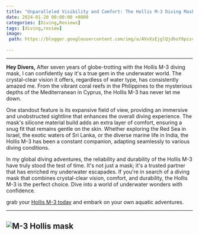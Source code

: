 ```yaml
---
title: "Unparalleled Visibility and Comfort: The Hollis M-3 Diving Mask Chronicles Seven Years of Underwater Excellence"
date: 2024-01-20 00:00:00 +0800
categories: [Diving,Reviews]
tags: [diving,review] 
image:
 path: https://blogger.googleusercontent.com/img/a/AVvXsEjglQjdhoY8pisvEabvfEIgyJgg6PNLveXqLrpH4ekXX5ORJXwtT_-HMHFE2f41Qr-yEdYgEk4JhbeGMLEzmQ99vhH04uQPhMC6T030IKYUA8Sc694JQAQDP1BLa5qbpFROdoV_XYpN52uS1ZofzooQ45Z5MOhgM4ItxUbvGb5QyDL1CNPJgXgzYyonhrE=w307-h230
 
---
```





---

**Hey Divers,**
After seven years of globe-trotting with the Hollis M-3 diving mask, I can confidently say it's a true gem in the underwater world. The crystal-clear vision it offers, regardless of water type, has consistently amazed me. From the vibrant coral reefs in the Philippines to the mysterious depths of the Mediterranean in Cyprus, the Hollis M-3 has never let me down.

One standout feature is its expansive field of view, providing an immersive and unobstructed sightline that enhances the overall diving experience. The mask's silicone material build adds an extra layer of comfort, ensuring a snug fit that remains gentle on the skin. Whether exploring the Red Sea in Israel, the exotic waters of Sri Lanka, or the diverse marine life in India, the Hollis M-3 has been a constant companion, adapting seamlessly to various diving conditions.

In my global diving adventures, the reliability and durability of the Hollis M-3 have truly stood the test of time. It's not just a mask; it's a trusted partner that has enriched my underwater escapades. If you're in search of a diving mask that combines crystal-clear vision, comfort, and durability, the Hollis M-3 is the perfect choice. Dive into a world of underwater wonders with confidence.


grab your [Hollis M-3 today](https://www.amazon.com/Hollis-M-3-Mask/dp/B00CL8WG6A?th=1&_encoding=UTF8&tag=dorgez06-20&linkCode=ur2&linkId=18233c6d8a7105e682e5e734350be92e&camp=1789&creative=9325) and embark on your own aquatic adventures.

---
![M-3 Hollis mask](https://i.postimg.cc/kMjhZTR6/m3maskheader.jpg)
---